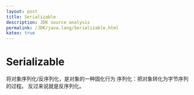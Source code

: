 ```yaml
---
layout: post
title: Serializable
description: JDK source analysis
permalink: /JDK/java.lang/Serializable.html
katex: true
---
```

# Serializable

将对象序列化/反序列化，是对象的一种固化行为
序列化：把对象转化为字节序列的过程。
反过来说就是反序列化。